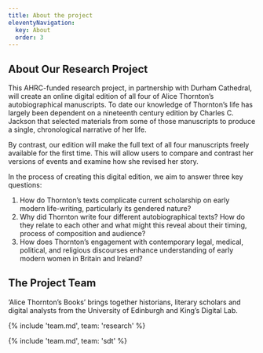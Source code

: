```yaml
---
title: About the project
eleventyNavigation:
  key: About
  order: 3
---
```


## About Our Research Project

This AHRC-funded research project, in partnership with Durham Cathedral, will create an online digital edition of all four of Alice Thornton’s autobiographical manuscripts. To date our knowledge of Thornton’s life has largely been dependent on a nineteenth century edition by Charles C. Jackson that selected materials from some of those manuscripts to produce a single, chronological narrative of her life.

By contrast, our edition will make the full text of all four manuscripts freely available for the first time. This will allow users to compare and contrast her versions of events and examine how she revised her story.

In the process of creating this digital edition, we aim to answer three key questions:

1. How do Thornton’s texts complicate current scholarship on early modern life-writing, particularly its gendered nature?
2. Why did Thornton write four different autobiographical texts? How do they relate to each other and what might this reveal about their timing, process of composition and audience?
3. How does Thornton’s engagement with contemporary legal, medical, political, and religious discourses enhance understanding of early modern women in Britain and Ireland?

## The Project Team

‘Alice Thornton’s Books’ brings together historians, literary scholars and digital analysts from the University of Edinburgh and King’s Digital Lab.

{% include 'team.md', team: 'research' %}

{% include 'team.md', team: 'sdt' %}
